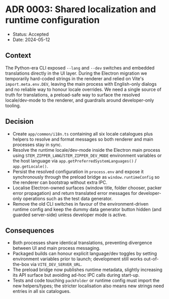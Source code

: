 # ADR 0003: Shared localization and runtime configuration

- Status: Accepted
- Date: 2024-05-12

## Context

The Python-era CLI exposed `--lang` and `--dev` switches and embedded translations directly in the UI layer. During the Electron migration we temporarily hard-coded strings in the renderer and relied on Vite's `import.meta.env.DEV`, leaving the main process with English-only dialogs and no reliable way to honour locale overrides. We need a single source of truth for translations, a preload-safe way to surface the resolved locale/dev-mode to the renderer, and guardrails around developer-only tooling.

## Decision

- Create `app/common/i18n.ts` containing all six locale catalogues plus helpers to resolve and format messages so both renderer and main processes stay in sync.
- Resolve the runtime locale/dev-mode inside the Electron main process using `STEM_ZIPPER_LANG`/`STEM_ZIPPER_DEV_MODE` environment variables or the host language via `app.getPreferredSystemLanguages()` / `app.getLocale()`.
- Persist the resolved configuration in `process.env` and expose it synchronously through the preload bridge as `window.runtimeConfig` so the renderer can bootstrap without extra IPC.
- Localise Electron-owned surfaces (window title, folder chooser, packer error propagation) and return translated error messages for developer-only operations such as the test data generator.
- Remove the old CLI switches in favour of the environment-driven runtime config and keep the dummy data generator button hidden (and guarded server-side) unless developer mode is active.

## Consequences

- Both processes share identical translations, preventing divergence between UI and main process messaging.
- Packaged builds can honour explicit language/dev toggles by setting environment variables prior to launch; development still works out-of-the-box via `VITE_DEV_SERVER_URL`.
- The preload bridge now publishes runtime metadata, slightly increasing its API surface but avoiding ad-hoc IPC calls during start-up.
- Tests and code touching `packFolder` or runtime config must import the new helpers/types; the stricter localisation also means new strings need entries in all six catalogues.
